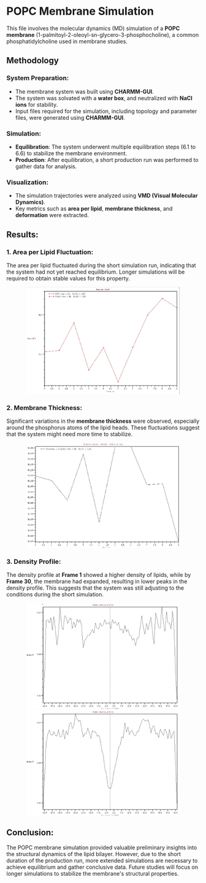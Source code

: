 # POPC Membrane Simulation

This file involves the molecular dynamics (MD) simulation of a **POPC membrane** (1-palmitoyl-2-oleoyl-sn-glycero-3-phosphocholine), a common phosphatidylcholine used in membrane studies.

## **Methodology**

### **System Preparation**:
- The membrane system was built using **CHARMM-GUI**.
- The system was solvated with a **water box**, and neutralized with **NaCl ions** for stability.
- Input files required for the simulation, including topology and parameter files, were generated using **CHARMM-GUI**.

### **Simulation**:
- **Equilibration**: The system underwent multiple equilibration steps (6.1 to 6.6) to stabilize the membrane environment.
- **Production**: After equilibration, a short production run was performed to gather data for analysis.

### **Visualization**:
- The simulation trajectories were analyzed using **VMD (Visual Molecular Dynamics)**.
- Key metrics such as **area per lipid**, **membrane thickness**, and **deformation** were extracted.

## **Results**:

### **1. Area per Lipid Fluctuation**:
The area per lipid fluctuated during the short simulation run, indicating that the system had not yet reached equilibrium. Longer simulations will be required to obtain stable values for this property.
<div align="center">
  <img src="https://github.com/gabimafuzo/NAMD/blob/b06a0c95c696e6de63cfd1dfebd188401fb0f771/POPC%20Bylayer%20Membrane/doc/areaperlipid.jpeg" alt="Area per Lipid Fluctuation" width="400px">
</div>

### **2. Membrane Thickness**:
Significant variations in the **membrane thickness** were observed, especially around the phosphorus atoms of the lipid heads. These fluctuations suggest that the system might need more time to stabilize.
<div align="center">
  <img src="https://github.com/gabimafuzo/NAMD/blob/b06a0c95c696e6de63cfd1dfebd188401fb0f771/POPC%20Bylayer%20Membrane/doc/membrane_thickness.jpeg" alt="Membrane Thickness" width="400px">
</div>

### **3. Density Profile**:
The density profile at **Frame 1** showed a higher density of lipids, while by **Frame 30**, the membrane had expanded, resulting in lower peaks in the density profile. This suggests that the system was still adjusting to the conditions during the short simulation.
<div align="center">
  <img src="https://github.com/gabimafuzo/NAMD/blob/b06a0c95c696e6de63cfd1dfebd188401fb0f771/POPC%20Bylayer%20Membrane/doc/density1.jpeg" alt="Density Profile" width="400px">
</div>
<div align="center">
  <img src="https://github.com/gabimafuzo/NAMD/blob/b06a0c95c696e6de63cfd1dfebd188401fb0f771/POPC%20Bylayer%20Membrane/doc/density30.jpeg" alt="Density Profile" width="400px">
</div>


## **Conclusion**:
The POPC membrane simulation provided valuable preliminary insights into the structural dynamics of the lipid bilayer. However, due to the short duration of the production run, more extended simulations are necessary to achieve equilibrium and gather conclusive data. Future studies will focus on longer simulations to stabilize the membrane's structural properties.
